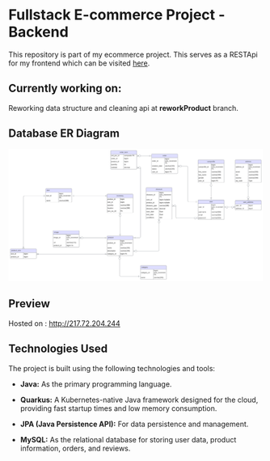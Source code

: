# Fullstack E-commerce Project - Backend
This repository is part of my ecommerce project. This serves as a RESTApi for my frontend which can be visited [here](https://www.github.com/Leonid10011/ecommerce-frontend).

## Currently working on:
Reworking data structure and cleaning api at **reworkProduct** branch.
## Database ER Diagram
![Alt text](er.svg "Title")

## Preview
Hosted on : http://217.72.204.244

## Technologies Used

The project is built using the following technologies and tools:

- **Java:** As the primary programming language.

- **Quarkus:** A Kubernetes-native Java framework designed for the cloud, providing fast startup times and low memory consumption.

- **JPA (Java Persistence API):** For data persistence and management.

- **MySQL:** As the relational database for storing user data, product information, orders, and reviews.
